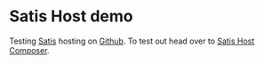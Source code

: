# Satis Host demo

Testing [Satis] hosting on [Github]. To test out head over to [Satis Host Composer].

[Satis Host Composer]: https://github.com/markchalloner/satishostcomposer
[Satis]: https://getcomposer.org/doc/articles/handling-private-packages-with-satis.md#satis
[Github]: https://github.com
